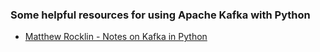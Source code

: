 
### Some helpful resources for using Apache Kafka with Python
- [Matthew Rocklin - Notes on Kafka in Python](http://matthewrocklin.com/blog/work/2017/10/10/kafka-python)
